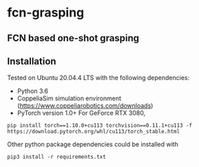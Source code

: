 # fcn-grasping
FCN based one-shot grasping 
---

## Installation
Tested on Ubuntu 20.04.4 LTS with the following dependencies:
* Python 3.6
* CoppeliaSim simulation environment (https://www.coppeliarobotics.com/downloads)
* PyTorch version 1.0+ 
For GeForce RTX 3080,
```commandline
pip install torch==1.10.0+cu113 torchvision==0.11.1+cu113 -f https://download.pytorch.org/whl/cu113/torch_stable.html
```

Other python package dependencies could be installed with
```commandline
pip3 install -r requirements.txt 
```

